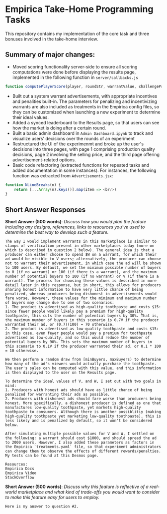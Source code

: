 # Empirica Take-Home Programming Tasks

This repository contains my implementation of the core task and three bonuses involved in the take-home interview.

## Summary of major changes:
* Moved scoring functionality server-side to ensure all scoring computations were done before displaying the results page, implemented in the following function in `server/callbacks.js`
```js
function computePlayerScore(player, roundStr, warrantValue, challengeProbability)
```
* Built out a system warrant advertisements, with appropriate incentives and penalities built-in. The parameters for penalizing and incentivizing warrants are also included as treatments in the Empirica config files, so they can be customized when launching a new experiment to determine their ideal values.
* Added a synced leaderboard to the Results page, so that users can see how the market is doing after a certain round.
* Built a basic admin dashboard in `Admin Dashboard.ipynb` to track and visualize users' decisions over the rounds of an experiment
* Restructured the UI of the experimenmt and broke up the user's decisions into three pages, with page 1 comprising production quality decisions, page 2 involving the selling price, and the third page offering advertisement-related options.
* Basic code refactoring (extracted functions for repeated tasks and added documentation in some instances). For instances, the following function was extracted from `Advertisements.jsx`:
```js
function NLineBreaks(n) {
    return [...Array(n).keys()].map(item => <br/>)
}
```

## Short Answer Responses
**Short Answer (500 words)**: *Discuss how you would plan the feature including any designs, references, links to resources you’ve used to determine the best way to develop such a feature.*<br/>
```
The way I would implement warrants in this marketplace is similar to stamps of verification present in other marketplaces today (more on which is described in question 2 below). The general idea is that a producer can either choose to spend $W on a warrant, for which their ad would be visible to V users; alternatively, the producer can choose not to warrant their advertisement, in which case the ad will be shown to 100 users. By default, we set the minimum possible number of buyers to 0 (if no warrant) or 100 (if there is a warrant), and the maximum number of potential buyers to 100 (if no warrant) or V (if there is a warrant). The process for choosing these values is described in more detail later in this response, but in short, this allows for producers sharing honest information to have very little chance of being penalized, whereas producers being dishonest in advertisements would fare worse. However, these values for the minimum and maximum number of buyers may change due to one of two scenarios:
1. The product is advertised as high-quality toothpaste and costs $15: since fewer people would likely pay a premium for high-quality toothpaste, this cuts the number of potential buyers by 30%. That is, the maximum number of buyers in this scenario is 0.7V if the producer warranted their ad, or (0.7)(100) = 70 otherwise.
2. The product is advertised as low-quality toothpaste and costs $15: in this case, even fewer people would pay a premium for toothpaste advertised as low-quality, and so this would reduce the number of potential buyers by 90%. This sets the maximum number of buyers in this scenario to 0.1V if the producer warranted their ad, or 0.1 * 100 = 10 otherwise.

We then perform a random draw from [minBuyers, maxBuyers) to determine how many of the ad's viewers would actually purchase the toothpaste. The user's sales can be computed with this value, and this information is then displayed to the user on the Results page.

To determine the ideal values of V, and W, I set out with two goals in mind:
1. Producers with honest ads should have as little chance of being penalized for warranting their ads as possible.
2. Producers with dishonest ads should fare worse than producers being honest. More specifically, a dishonest producer is defined as one that manufactures low-quality toothpaste, yet markets high-quality toothpaste to consumers. Although there is another possiblitiy (making high-quality toothpaste yet marketing low-quality toothpaste), this is less likely and is penalized by default, so it won't be considered below.

After simulating multiple possible values for V and W, I settled on the following: a warrant should cost $1000, and should spread the ad to 2000 users. However, I also added these parameters as factors in the Empirica `treatments.yaml` file, so that experiment administrators can change them to observe the effects of different rewards/penalties. My tests can be found at this Desmos page.

Resources:
Empirica Docs
Empirica Video
StackOverflow
```

**Short Answer (500 words)**: *Discuss why this feature is reflective of a real-world marketplace and what kind of trade-offs you would want to consider to make this feature easy for users to employ.*<br/>
```
Here is my answer to question #2.
```
